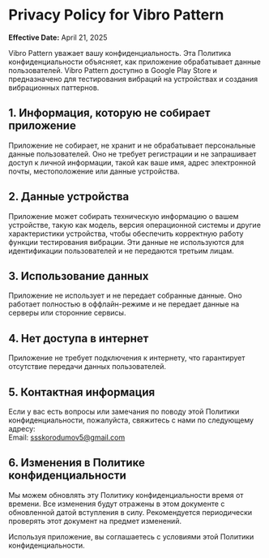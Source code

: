 # Privacy Policy for Vibro Pattern

**Effective Date:** April 21, 2025

Vibro Pattern уважает вашу конфиденциальность. Эта Политика конфиденциальности объясняет, как приложение обрабатывает данные пользователей. Vibro Pattern доступно в Google Play Store и предназначено для тестирования вибраций на устройствах и создания вибрационных паттернов.

## 1. Информация, которую не собирает приложение

Приложение не собирает, не хранит и не обрабатывает персональные данные пользователей. Оно не требует регистрации и не запрашивает доступ к личной информации, такой как ваше имя, адрес электронной почты, местоположение или данные устройства.

## 2. Данные устройства

Приложение может собирать техническую информацию о вашем устройстве, такую как модель, версия операционной системы и другие характеристики устройства, чтобы обеспечить корректную работу функции тестирования вибрации. Эти данные не используются для идентификации пользователей и не передаются третьим лицам.

## 3. Использование данных

Приложение не использует и не передает собранные данные. Оно работает полностью в оффлайн-режиме и не передает данные на серверы или сторонние сервисы.

## 4. Нет доступа в интернет

Приложение не требует подключения к интернету, что гарантирует отсутствие передачи данных пользователей.

## 5. Контактная информация

Если у вас есть вопросы или замечания по поводу этой Политики конфиденциальности, пожалуйста, свяжитесь с нами по следующему адресу:  
Email: ssskorodumov5@gmail.com

## 6. Изменения в Политике конфиденциальности

Мы можем обновлять эту Политику конфиденциальности время от времени. Все изменения будут отражены в этом документе с обновленной датой вступления в силу. Рекомендуется периодически проверять этот документ на предмет изменений.

Используя приложение, вы соглашаетесь с условиями этой Политики конфиденциальности.
